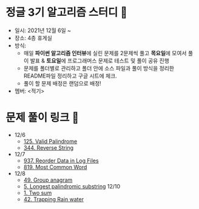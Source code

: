 # 정글 3기 알고리즘 스터디 :book:
- 일시: 2021년 12월 6일 ~ 
- 장소: 4층 휴게실
- 방식:
    - 매일 **파이썬 알고리즘 인터뷰**에 실린 문제를 2문제씩 풀고 **목요일**에 모여서 풀이 발표 & **토요일**에 프로그래머스 문제로 테스트 및 풀이 공유 진행 
    - 문제를 폴더별로 관리하고 폴더 안에 소스 파일과 풀이 방식을 정리한 README파일 정리하고 구글 시트에 체크.  
    - 풀이 할 문제 배정은 랜덤으로 배정!
- 멤버: <적기>
# 문제 풀이 링크 :link:
- 12/6
    - [125. Valid Palindrome](https://github.com/Roha-Lee/sw_jungle_algorithm_group_study/tree/main/python_algorithm_interview_problems/125)
    - [344. Reverse String](https://github.com/Roha-Lee/sw_jungle_algorithm_group_study/tree/main/python_algorithm_interview_problems/344)
- 12/7
    - [937. Reorder Data in Log Files](https://github.com/Roha-Lee/sw_jungle_algorithm_group_study/tree/main/python_algorithm_interview_problems/937)
    - [819. Most Common Word](https://github.com/Roha-Lee/sw_jungle_algorithm_group_study/tree/main/python_algorithm_interview_problems/819)
- 12/8
    - [49. Group anagram](https://github.com/Roha-Lee/sw_jungle_algorithm_group_study/tree/main/python_algorithm_interview_problems/49)
    - [5. Longest palindromic substring](https://github.com/Roha-Lee/sw_jungle_algorithm_group_study/tree/main/python_algorithm_interview_problems/5)
12/10
    - [1. Two sum](https://github.com/Roha-Lee/sw_jungle_algorithm_group_study/tree/main/python_algorithm_interview_problems/1)
    - [42. Trapping Rain water](https://github.com/Roha-Lee/sw_jungle_algorithm_group_study/tree/main/python_algorithm_interview_problems/42)
